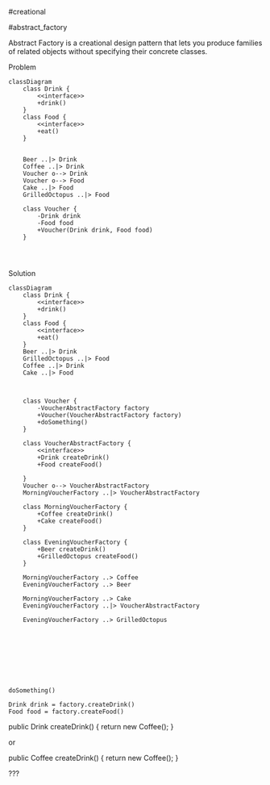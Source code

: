 #creational

#abstract_factory

Abstract Factory
is a creational design pattern
that lets you produce
families of related objects
without specifying
their concrete classes.


Problem
```mermaid
classDiagram
    class Drink {
        <<interface>>
        +drink()
    }
    class Food {
        <<interface>>
        +eat()
    }
    
    
    Beer ..|> Drink
    Coffee ..|> Drink
    Voucher o--> Drink
    Voucher o--> Food
    Cake ..|> Food
    GrilledOctopus ..|> Food
    
    class Voucher {
        -Drink drink
        -Food food
        +Voucher(Drink drink, Food food)
    }
    
    
    
```

Solution
```mermaid
classDiagram
    class Drink {
        <<interface>>
        +drink()
    }
    class Food {
        <<interface>>
        +eat()
    }
    Beer ..|> Drink
    GrilledOctopus ..|> Food
    Coffee ..|> Drink
    Cake ..|> Food
    
    
    
    class Voucher {
        -VoucherAbstractFactory factory
        +Voucher(VoucherAbstractFactory factory)
        +doSomething()
    }
    
    class VoucherAbstractFactory {
        <<interface>>
        +Drink createDrink()
        +Food createFood()
        
    }
    Voucher o--> VoucherAbstractFactory
    MorningVoucherFactory ..|> VoucherAbstractFactory
    
    class MorningVoucherFactory {
        +Coffee createDrink()
        +Cake createFood()
    }
    
    class EveningVoucherFactory {
        +Beer createDrink()
        +GrilledOctopus createFood()
    }
    
    MorningVoucherFactory ..> Coffee
    EveningVoucherFactory ..> Beer
    
    MorningVoucherFactory ..> Cake
    EveningVoucherFactory ..|> VoucherAbstractFactory
    
    EveningVoucherFactory ..> GrilledOctopus
    
    
    
    
    
    
    
    
```
```text
doSomething()

Drink drink = factory.createDrink()
Food food = factory.createFood()
```

public Drink createDrink() {
return new Coffee();
}

or

public Coffee createDrink() {
return new Coffee();
}


???

